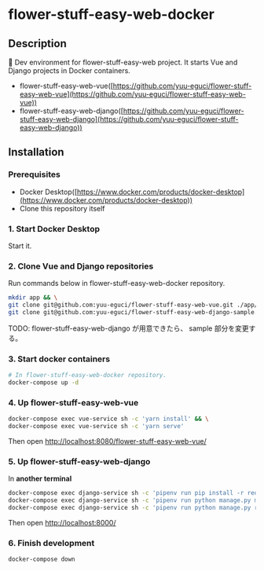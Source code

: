 flower-stuff-easy-web-docker
===

## Description

 🐳 Dev environment for flower-stuff-easy-web project. It starts Vue and Django projects in Docker containers.

- flower-stuff-easy-web-vue([https://github.com/yuu-eguci/flower-stuff-easy-web-vue](https://github.com/yuu-eguci/flower-stuff-easy-web-vue))
- flower-stuff-easy-web-django([https://github.com/yuu-eguci/flower-stuff-easy-web-django](https://github.com/yuu-eguci/flower-stuff-easy-web-django))

## Installation

### Prerequisites

- Docker Desktop([https://www.docker.com/products/docker-desktop](https://www.docker.com/products/docker-desktop))
- Clone this repository itself

### 1. Start Docker Desktop

Start it.

### 2. Clone Vue and Django repositories

Run commands below in flower-stuff-easy-web-docker repository.

```bash
mkdir app && \
git clone git@github.com:yuu-eguci/flower-stuff-easy-web-vue.git ./app/flower-stuff-easy-web-vue && \
git clone git@github.com:yuu-eguci/flower-stuff-easy-web-django-sample.git ./app/flower-stuff-easy-web-django
```

TODO: flower-stuff-easy-web-django が用意できたら、 sample 部分を変更する。

### 3. Start docker containers

```bash
# In flower-stuff-easy-web-docker repository.
docker-compose up -d
```

### 4. Up flower-stuff-easy-web-vue

```bash
docker-compose exec vue-service sh -c 'yarn install' && \
docker-compose exec vue-service sh -c 'yarn serve'
```

Then open [http://localhost:8080/flower-stuff-easy-web-vue/](http://localhost:8080/flower-stuff-easy-web-vue/)

### 5. Up flower-stuff-easy-web-django

In **another terminal**

```bash
docker-compose exec django-service sh -c 'pipenv run pip install -r requirements.txt' && \
docker-compose exec django-service sh -c 'pipenv run python manage.py migrate' && \
docker-compose exec django-service sh -c 'pipenv run python manage.py runserver 0.0.0.0:8000'
```

Then open [http://localhost:8000/](http://localhost:8000/)

### 6. Finish development

```bash
docker-compose down
```
